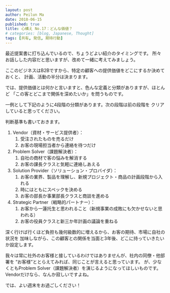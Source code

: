 ```yaml
---
layout: post
author: Peilun Ma
date: 2018-06-15
published: true
title: 心構え No.17：どんな価値？
# categories: [blog, Japanese, Thought]
tags: [共有, 発信, 期待行動]
---
```

最近提案書に打ち込んでいるので、ちょうどよい紹介のタイミングです。
所々お話しした内容だと思いますが、改めて一緒に考えてみましょう。

ここのビジネスはB2Bですから、特定の顧客への提供価値をどこにするか決めておくと、
計画、活動の半分は決まります。


では、提供価値とは何かと言いますと、色んな定義と分類がありますが、ほとんど
「この客とどこまで関係を深めたいか」を問うものです。

一例として下記のように4段階の分類があります。次の段階は前の段階を
クリアしていると思ってください。


判断基準も書いておきます。
1. Vendor（資材・サービス提供者）：
    1. 受注されたものを売るだけ
    2. お客の現場担当者から連絡を待つだけ
2. Problem Solver（課題解決者）：
    1. 自社の商材で客の悩みを解消する
    2. お客の課長クラスと気軽に連絡しあえる
3. Solution Provider（ソリューション・プロバイダ）：
    1. お客の業界、製品を理解し、新規プロジェクト・商品の計画段階から入れる
    2. 時にはともにスペックを決める
    3. お客の部長か事業部長クラスと商談を進める
4. Strategic Partner（戦略的パートナー）：
    1. お客から一蓮托生と思われること（新規事業の成敗にも欠かせないと思われる）
    2. お客の役員クラスと新三か年計画の議論を重ねる

深く行けば行くほど負担も幾何級数的に増えるから、お客の期待、市場に自社の状況を
加味しながら、この顧客との関係を当面と3年後、どこに持っていきたいか設定します。

我々は常に社外のお客様と接しているわけではありませんが、社内の同僚・他部署を
“お客様”ととらえてみれば、同じことが言えると思っています。
が、少なくともProblem Solver（課題解決者）を演じるようになってほしいものです。
Vendorだけなら、なんか寂しいですよね。

では、よい週末をお過ごしください！

